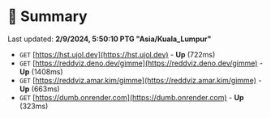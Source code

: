 # 📖 Summary
Last updated: **2/9/2024, 5:50:10 PTG "Asia/Kuala_Lumpur"**

- `GET` [https://hst.ujol.dev](https://hst.ujol.dev) - **Up** (722ms)
- `GET` [https://reddviz.deno.dev/gimme](https://reddviz.deno.dev/gimme) - **Up** (1408ms)
- `GET` [https://reddviz.amar.kim/gimme](https://reddviz.amar.kim/gimme) - **Up** (663ms)
- `GET` [https://dumb.onrender.com](https://dumb.onrender.com) - **Up** (323ms)
